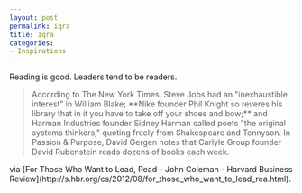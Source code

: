 ```yaml
---
layout: post
permalink: iqra
title: Iqra
categories:
- Inspirations
---
```


Reading is good. Leaders tend to be readers.


<blockquote>According to The New York Times, Steve Jobs had an "inexhaustible interest" in William Blake; **Nike founder Phil Knight so reveres his library that in it you have to take off your shoes and bow;** and Harman Industries founder Sidney Harman called poets "the original systems thinkers," quoting freely from Shakespeare and Tennyson. In Passion &amp; Purpose, David Gergen notes that Carlyle Group founder David Rubenstein reads dozens of books each week.
</blockquote>
via [For Those Who Want to Lead, Read - John Coleman - Harvard Business Review](http://s.hbr.org/cs/2012/08/for_those_who_want_to_lead_rea.html).
